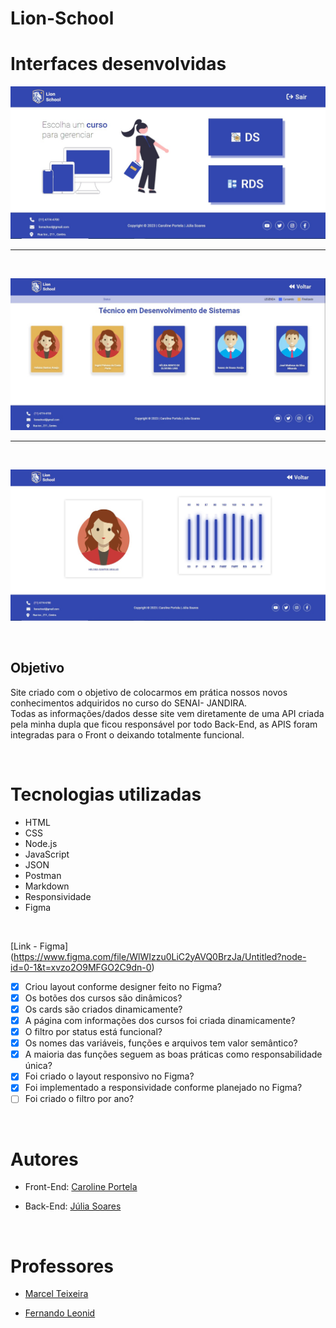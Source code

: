 # Lion-School


# Interfaces desenvolvidas

![](./img/home.jpeg)
 
--- 
<br>


![](./img/turma.jpeg)


---
<br>

![](./img/aluno.jpeg)

<br>

## Objetivo
Site criado com o objetivo de colocarmos em prática nossos novos conhecimentos adquiridos no curso do SENAI- JANDIRA. <br>
Todas as informações/dados desse site vem diretamente de uma API criada pela minha dupla que ficou responsável por todo Back-End, as APIS foram integradas para o Front o deixando totalmente funcional.

<br>

# Tecnologias utilizadas 

- HTML
- CSS
- Node.js
- JavaScript
- JSON
- Postman
- Markdown
- Responsividade
- Figma

<br>

[Link - Figma] (https://www.figma.com/file/WlWIzzu0LiC2yAVQ0BrzJa/Untitled?node-id=0-1&t=xvzo2O9MFGO2C9dn-0)
<br>

- [X] Criou layout conforme designer feito no Figma?
- [X] Os botões dos cursos são dinâmicos?
- [X] Os cards são criados dinamicamente?
- [X] A página com informações dos cursos foi criada dinamicamente?
- [X] O filtro por status está funcional?
- [X] Os nomes das variáveis, funções e arquivos tem valor semântico?
- [X] A maioria das funções seguem as boas práticas como responsabilidade única?
- [X] Foi criado o layout responsivo no Figma?
- [X] Foi implementado a responsividade conforme planejado no Figma?
- [ ] Foi criado o filtro por ano?

<br>

# Autores

- Front-End: [Caroline Portela](https://github.com/carolineportela)

- Back-End: [Júlia Soares](https://github.com/Xul14)

<br>

# Professores
- [Marcel Teixeira](https://github.com/marcelnt)

- [Fernando Leonid](https://github.com/fernandoleonid)
